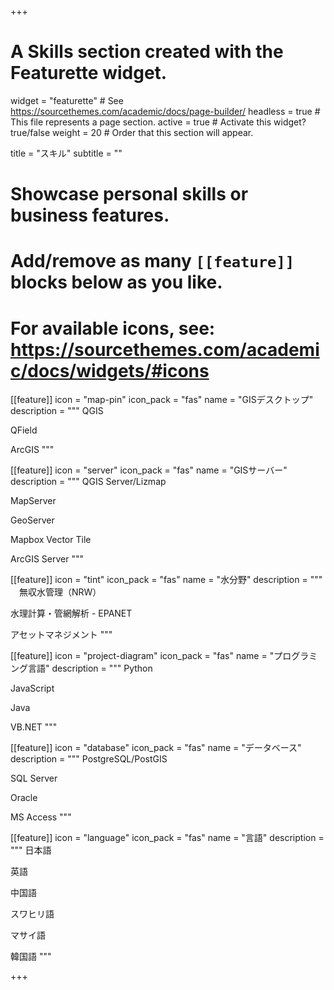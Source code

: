 +++
# A Skills section created with the Featurette widget.
widget = "featurette"  # See https://sourcethemes.com/academic/docs/page-builder/
headless = true  # This file represents a page section.
active = true  # Activate this widget? true/false
weight = 20  # Order that this section will appear.

title = "スキル"
subtitle = ""

# Showcase personal skills or business features.
# 
# Add/remove as many `[[feature]]` blocks below as you like.
# 
# For available icons, see: https://sourcethemes.com/academic/docs/widgets/#icons

[[feature]]
  icon = "map-pin"
  icon_pack = "fas"
  name = "GISデスクトップ"
  description = """
  QGIS

  QField

  ArcGIS
  """

[[feature]]
  icon = "server"
  icon_pack = "fas"
  name = "GISサーバー"
  description = """
  QGIS Server/Lizmap

  MapServer

  GeoServer

  Mapbox Vector Tile

  ArcGIS Server
  """
  
[[feature]]
  icon = "tint"
  icon_pack = "fas"
  name = "水分野"
  description = """
　無収水管理（NRW）

  水理計算・管網解析 - EPANET

  アセットマネジメント
  """

[[feature]]
  icon = "project-diagram"
  icon_pack = "fas"
  name = "プログラミング言語"
  description = """
  Python

  JavaScript
  
  Java
  
  VB.NET
  """ 
  
[[feature]]
  icon = "database"
  icon_pack = "fas"
  name = "データベース"
  description = """
  PostgreSQL/PostGIS

  SQL Server
  
  Oracle
  
  MS Access
  """ 

  [[feature]]
  icon = "language"
  icon_pack = "fas"
  name = "言語"
  description = """
  日本語

  英語

  中国語

  スワヒリ語

  マサイ語

  韓国語
  """ 

+++
